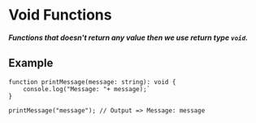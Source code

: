 # Void Functions

***Functions that doesn't return any value then we use return type `void`.***

## Example
```
function printMessage(message: string): void {
    console.log("Message: "+ message);` 
}

printMessage("message"); // Output => Message: message
```